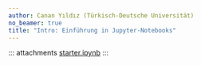 ```yaml
---
author: Canan Yıldız (Türkisch-Deutsche Universität)
no_beamer: true
title: "Intro: Einführung in Jupyter-Notebooks"
---
```


::: attachments
[starter.ipynb](https://github.com/Artificial-Intelligence-HSBI-TDU/KI-Vorlesung/blob/master/lecture/intro/files/jupyter_starter.ipynb)
:::
